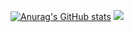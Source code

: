 [![Anurag's GitHub stats](https://github-readme-stats.vercel.app/api?username=haoeixc)](https://github.com/anuraghazra/github-readme-stats)
![](https://activity-graph.herokuapp.com/graph?username=haoeixc&theme=github)
